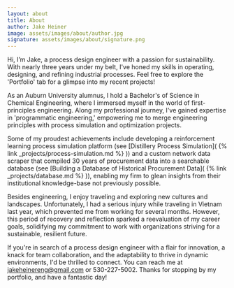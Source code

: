 ```yaml
---
layout: about
title: About
author: Jake Heiner
image: assets/images/about/author.jpg
signature: assets/images/about/signature.png
---
```


Hi, I’m Jake, a process design engineer with a passion for sustainability. With nearly three years under my belt, I've honed my skills in operating, designing, and refining industrial processes. Feel free to explore the 'Portfolio' tab for a glimpse into my recent projects!

As an Auburn University alumnus, I hold a Bachelor's of Science in Chemical Engineering, where I immersed myself in the world of first-principles engineering. Along my professional journey, I've gained expertise in 'programmatic engineering,' empowering me to merge engineering principles with process simulation and optimization projects.

Some of my proudest achievements include developing a reinforcement learning process simulation platform (see  [Distillery Process Simulation]( {% link _projects/process-simulation.md %} ))
and a custom network data scraper that compiled 30 years of procurement data into a searchable database (see  [Building a Database of Historical Procurement Data]( {% link _projects/database.md %} )), enabling my firm to glean insights from their institutional knowledge-base not previously possible.

Besides engineering, I enjoy traveling and exploring new cultures and landscapes. Unfortunately, I had a serious injury while traveling in Vietnam last year, which prevented me from working for several months. However, this period of recovery and reflection sparked a reevaluation of my career goals, solidifying my commitment to work with organizations striving for a sustainable, resilient future.

If you're in search of a process design engineer with a flair for innovation, a knack for team collaboration, and the adaptability to thrive in dynamic environments, I'd be thrilled to connect. You can reach me at jakeheinereng@gmail.com or 530-227-5002. Thanks for stopping by my portfolio, and have a fantastic day!

                   